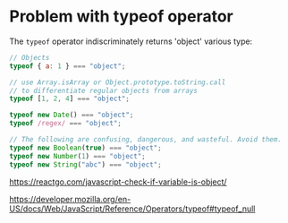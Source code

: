 # Problem with typeof operator


The `typeof` operator indiscriminately returns 'object' various type:

```js
// Objects
typeof { a: 1 } === "object";

// use Array.isArray or Object.prototype.toString.call
// to differentiate regular objects from arrays
typeof [1, 2, 4] === "object";

typeof new Date() === "object";
typeof /regex/ === "object";

// The following are confusing, dangerous, and wasteful. Avoid them.
typeof new Boolean(true) === "object";
typeof new Number(1) === "object";
typeof new String("abc") === "object";
```

https://reactgo.com/javascript-check-if-variable-is-object/

https://developer.mozilla.org/en-US/docs/Web/JavaScript/Reference/Operators/typeof#typeof_null

